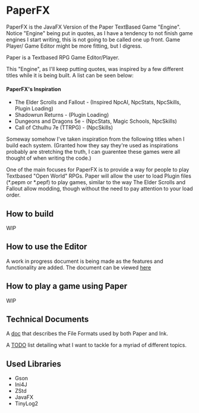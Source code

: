 # PaperFX

PaperFX is the JavaFX Version of the Paper TextBased Game "Engine". Notice "Engine" being put in quotes, as I have a tendency to not finish game engines I start writing, this is not going to be called one up front. Game Player/ Game Editor might be more fitting, but I digress. 

Paper is a Textbased RPG Game Editor/Player.

This "Engine", as I'll keep putting quotes, was inspired by a few different titles while it is being built. A list can be seen below:

#### PaperFX's Inspiration
* The Elder Scrolls and Fallout - (Inspired NpcAI, NpcStats, NpcSkills, Plugin Loading)
* Shadowrun Returns - (Plugin Loading)
* Dungeons and Dragons 5e - (NpcStats, Magic Schools, NpcSkills)
* Call of Cthulhu 7e (TTRPG) - (NpcSkills)

Someway somehow I've taken inspiration from the following titles when I build each system. (Granted how they say they're used as inspirations probably are stretching the truth, I can guarentee these games were all thought of when writing the code.) 

One of the main focuses for PaperFX is to provide a way for people to play Textbased "Open World" RPGs. Paper will allow the user to load Plugin files (*.pepm or *.pepf) to play games, similar to the way The Elder Scrolls and Fallout allow modding, though without the need to pay attention to your load order. 


## How to build

WIP 

## How to use the Editor
A work in progress document is being made as the features and functionality are added. 
The document can be viewed [here](technical_documents/Editor%20Documentation.md)

## How to play a game using Paper

WIP


## Technical Documents
A [doc](technical_documents/File%20Formats.txt) that describes the File Formats used by both Paper and Ink.

A [TODO](technical_documents/Paper%20Engine%20TODO%20List.txt) list detailing what I want to tackle for a myriad of different topics. 


## Used Libraries
* Gson
* Ini4J
* ZStd
* JavaFX
* TinyLog2